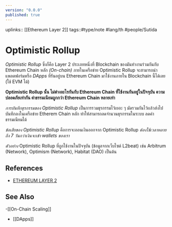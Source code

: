 ```yaml
---
version: "0.0.0"
published: true
---
```

uplinks:: [[Ethereum Layer 2]] 
tags::#type/note #lang/th #people/Sutida
# Optimistic Rollup
*Optimistic Rollup* ซึ่งก็คือ Layer 2 ประเภทหนึ่งที่ Blockchain ของมันทำงานร่วมกันกับ Ethereum Chain หลัก *(On-chain)*
ภายในเครือข่าย Optimistic Rollup จะสามารถนำแพลตฟอร์มหรือ *DApps* ที่รันอยู่บน Ethereum Chain มาใช้งานภายใน Blockchain นี้ได้เลย (ใช้ EVM ได้)

**Optimistic Rollup นั้น ไม่ต่างอะไรกันกับ Ethereum Chain ที่ใช้งานกันอยู่ในปัจจุบัน ความปลอดภัยเท่ากัน ค่าธรรมเนียมถูกกว่า Ethereum Chain หลายเท่า**

*การบันทึกธุรกรรมของ Optimistic Rollup* เป็นการรวมธุรกรรมไว้เยอะ ๆ มัดรวมกันไว้เเล้วส่งไปบันทึกลงในเครือข่าย Etherem Chain หลัก 
ทำให้สามารถลดจำนวนธุรกรรมในระบบ ลดค่าธรรมเนียมได้ 

*ข้อเสียของ Optimistic Rollup* คือการจะถอนเงินออกจาก Optimistic Rollup *ต้องใช้เวลาหลายถึง 7 วันกว่าเงินจะเข้า wallets ของเรา*

*ตัวอย่าง* Optimistic Rollup ที่ถูกใช้งานในปัจจุบัน (ข้อมูลจากเว็บไซต์ L2beat) เช่น Arbitrum (Network), Optimism (Network), Habitat (DAO) เป็นต้น


## References
- [ETHEREUM LAYER 2](https://academy.bitcoinaddict.org/what-is-ethereum-layer-2/)

## See Also
-[[On-Chain Scaling]]
- [[DApps]]
